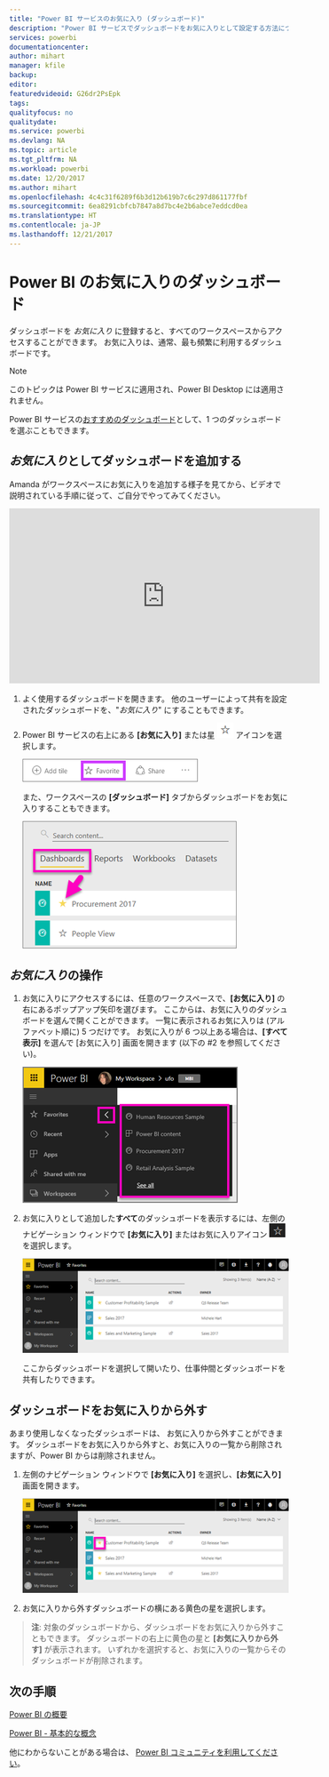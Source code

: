 ```yaml
---
title: "Power BI サービスのお気に入り (ダッシュボード)"
description: "Power BI サービスでダッシュボードをお気に入りとして設定する方法についてのドキュメント"
services: powerbi
documentationcenter: 
author: mihart
manager: kfile
backup: 
editor: 
featuredvideoid: G26dr2PsEpk
tags: 
qualityfocus: no
qualitydate: 
ms.service: powerbi
ms.devlang: NA
ms.topic: article
ms.tgt_pltfrm: NA
ms.workload: powerbi
ms.date: 12/20/2017
ms.author: mihart
ms.openlocfilehash: 4c4c31f6289f6b3d12b619b7c6c297d861177fbf
ms.sourcegitcommit: 6ea8291cbfcb7847a8d7bc4e2b6abce7eddcd0ea
ms.translationtype: HT
ms.contentlocale: ja-JP
ms.lasthandoff: 12/21/2017
---
```

# <a name="favorite-dashboards-in-the-power-bi-service"></a>Power BI のお気に入りのダッシュボード
ダッシュボードを *お気に入り* に登録すると、すべてのワークスペースからアクセスすることができます。  お気に入りは、通常、最も頻繁に利用するダッシュボードです。

> [!NOTE]
> このトピックは Power BI サービスに適用され、Power BI Desktop には適用されません。
> 
> 

Power BI サービスの[おすすめのダッシュボード](service-dashboard-featured.md)として、1 つのダッシュボードを選ぶこともできます。

## <a name="add-a-dashboard-as-a-favorite"></a>*お気に入り*としてダッシュボードを追加する
Amanda がワークスペースにお気に入りを追加する様子を見てから、ビデオで説明されている手順に従って、ご自分でやってみてください。

<iframe width="560" height="315" src="https://www.youtube.com/embed/G26dr2PsEpk" frameborder="0" allowfullscreen></iframe>


1. よく使用するダッシュボードを開きます。 他のユーザーによって共有を設定されたダッシュボードを、"*お気に入り*" にすることもできます。
2. Power BI サービスの右上にある **[お気に入り]** または星 ![](media/service-dashboard-favorite/power-bi-favorite-icon.png) アイコンを選択します。
   
   ![](media/service-dashboard-favorite/powerbi-dashboard-favorite.png)
   
   また、ワークスペースの **[ダッシュボード]** タブからダッシュボードをお気に入りすることもできます。
   
   ![](media/service-dashboard-favorite/power-bi-dashboard-favorite.png)

## <a name="working-with-favorites"></a>*お気に入り*の操作
1. お気に入りにアクセスするには、任意のワークスペースで、**[お気に入り]** の右にあるポップアップ矢印を選びます。  ここからは、お気に入りのダッシュボードを選んで開くことができます。 一覧に表示されるお気に入りは (アルファベット順に) 5 つだけです。 お気に入りが 6 つ以上ある場合は、**[すべて表示]** を選んで [お気に入り] 画面を開きます (以下の #2 を参照してください)。 
   
   ![](media/service-dashboard-favorite/power-bi-favorite-flyout-new.png)
2. お気に入りとして追加した**すべて**のダッシュボードを表示するには、左側のナビゲーション ウィンドウで **[お気に入り]** またはお気に入りアイコン ![](media/service-dashboard-favorite/power-bi-favorites-icon.png) を選択します。  
   
    ![](media/service-dashboard-favorite/power-bi-favorites-screen.png)
   
   ここからダッシュボードを選択して開いたり、仕事仲間とダッシュボードを共有したりできます。

## <a name="unfavorite-a-dashboard"></a>ダッシュボードをお気に入りから外す
あまり使用しなくなったダッシュボードは、  お気に入りから外すことができます。 ダッシュボードをお気に入りから外すと、お気に入りの一覧から削除されますが、Power BI からは削除されません。

1. 左側のナビゲーション ウィンドウで **[お気に入り]** を選択し、**[お気に入り]** 画面を開きます。
   
   ![](media/service-dashboard-favorite/power-bi-unfavorites-screen.png)
2. お気に入りから外すダッシュボードの横にある黄色の星を選択します。

> **注**: 対象のダッシュボードから、ダッシュボードをお気に入りから外すこともできます。 ダッシュボードの右上に黄色の星と **[お気に入りから外す]** が表示されます。 いずれかを選択すると、お気に入りの一覧からそのダッシュボードが削除されます。 
> 
> 

## <a name="next-steps"></a>次の手順
[Power BI の概要](service-get-started.md)

[Power BI - 基本的な概念](service-basic-concepts.md)

他にわからないことがある場合は、 [Power BI コミュニティを利用してください](http://community.powerbi.com/)。


